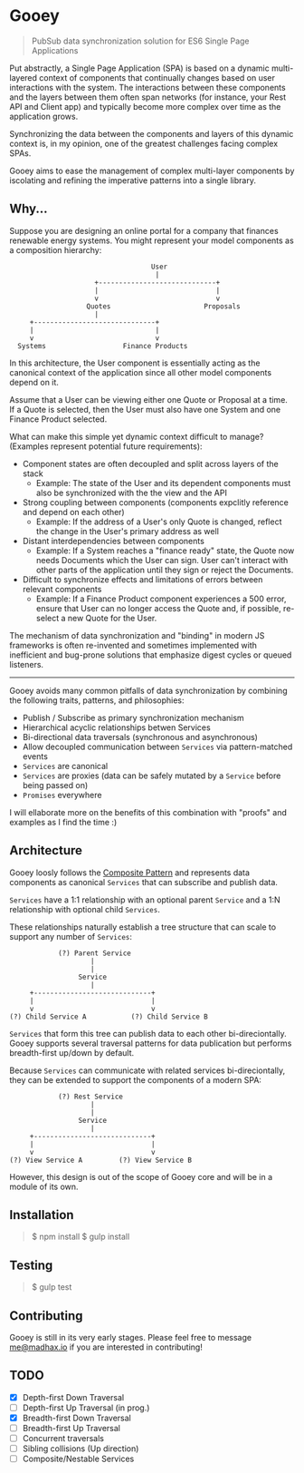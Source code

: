 # Gooey

> PubSub data synchronization solution for ES6 Single Page Applications

Put abstractly, a Single Page Application (SPA) is based on a dynamic multi-layered context of components that continually changes based on user interactions with the system.
The interactions between these components and the layers between them often span networks (for instance, your Rest API and Client app) and typically become more complex over time as the application grows.

Synchronizing the data between the components and layers of this dynamic context is, in my opinion, one of the greatest challenges
facing complex SPAs.

Gooey aims to ease the management of complex multi-layer components by iscolating and refining the imperative patterns into a single library.

## Why...

Suppose you are designing an online portal for a company that finances renewable energy systems.
You might represent your model components as a composition hierarchy:

                                       User
                                        |
                         +-----------------------------+
                         |                             |
                         v                             v
                       Quotes                       Proposals
                         |
         +------------------------------+
         |                              |
         v                              v
      Systems                   Finance Products


In this architecture, the User component is essentially acting as the canonical context of the application since all other
model components depend on it.

Assume that a User can be viewing either one Quote or Proposal at a time. If a Quote is selected,
then the User must also have one System and one Finance Product selected.

What can make this simple yet dynamic context difficult to manage? (Examples represent potential future requirements):

 - Component states are often decoupled and split across layers of the stack
    * Example: The state of the User and its dependent components must also be synchronized with the the view and the API
 - Strong coupling between components (components expclitly reference and depend on each other)
    * Example: If the address of a User's only Quote is changed, reflect the change in the User's primary address as well
 - Distant interdependencies between components
    * Example: If a System reaches a "finance ready" state, the Quote now needs Documents which the User can sign. User can't interact with other parts of the application until they sign or reject the Documents.
 - Difficult to synchronize effects and limitations of errors between relevant components
    * Example: If a Finance Product component experiences a 500 error, ensure that User can no longer access the Quote and, if possible, re-select a new Quote for the User.

The mechanism of data synchronization and "binding" in modern JS frameworks is often re-invented and sometimes implemented with
inefficient and bug-prone solutions that emphasize digest cycles or queued listeners.

---

Gooey avoids many common pitfalls of data synchronization by combining the following traits, patterns, and philosophies:

* Publish / Subscribe as primary synchronization mechanism
* Hierarchical acyclic relationships betwen Services
* Bi-directional data traversals (synchronous and asynchronous)
* Allow decoupled communication between `Services` via pattern-matched events
* `Services` are canonical
* `Services` are proxies (data can be safely mutated by a `Service` before being passed on)
* `Promises` everywhere

I will ellaborate more on the benefits of this combination with "proofs" and examples as I find the time :)

## Architecture

Gooey loosly follows the [Composite Pattern](https://en.wikipedia.org/wiki/Composite_pattern) and represents data components as canonical `Services` that
can subscribe and publish data.

`Services` have a 1:1 relationship with an optional parent `Service` and a 1:N relationship with optional child `Services`.

These relationships naturally establish a tree structure that can scale to support any number of `Services`:


                (?) Parent Service
                        |
                        |
                     Service
                        |
         +-----------------------------+
         |                             |
         v                             v
    (?) Child Service A           (?) Child Service B


`Services` that form this tree can publish data to each other bi-direciontally. Gooey supports several
traversal patterns for data publication but performs breadth-first up/down by default.

Because `Services` can communicate with related services bi-direciontally, they can be extended to support the components
of a modern SPA:


                (?) Rest Service
                        |
                        |
                     Service
                        |
         +-----------------------------+
         |                             |
         v                             v
    (?) View Service A         (?) View Service B


However, this design is out of the scope of Gooey core and will be in a module of its own.

## Installation

> $ npm install
> $ gulp install

## Testing

> $ gulp test

## Contributing

Gooey is still in its very early stages. Please feel free to message [me@madhax.io](mailto:me@madhax.io) if you are interested in contributing!

## TODO

- [X] Depth-first Down Traversal
- [ ] Depth-first Up Traversal (in prog.)
- [X] Breadth-first Down Traversal
- [ ] Breadth-first Up Traversal
- [ ] Concurrent traversals
- [ ] Sibling collisions (Up direction)
- [ ] Composite/Nestable Services
